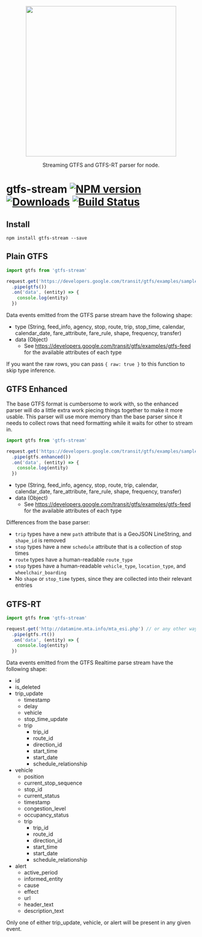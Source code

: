<p align='center'>
  <img src='https://user-images.githubusercontent.com/425716/44544295-c94d3c00-a6df-11e8-9de1-8166795fda27.png' width='400'/>
  <p align='center'>Streaming GTFS and GTFS-RT parser for node.</p>
</p>

# gtfs-stream [![NPM version][npm-image]][npm-url] [![Downloads][downloads-image]][npm-url] [![Build Status][travis-image]][travis-url]


## Install

```
npm install gtfs-stream --save
```

## Plain GTFS

```js
import gtfs from 'gtfs-stream'

request.get('https://developers.google.com/transit/gtfs/examples/sample-feed.zip') // or any other way of getting the data stream
  .pipe(gtfs())
  .on('data', (entity) => {
    console.log(entity)
  })
```

Data events emitted from the GTFS parse stream have the following shape:

- type (String, feed_info, agency, stop, route, trip, stop_time, calendar, calendar_date, fare_attribute, fare_rule, shape, frequency, transfer)
- data (Object)
  - See https://developers.google.com/transit/gtfs/examples/gtfs-feed for the available attributes of each type

If you want the raw rows, you can pass `{ raw: true }` to this function to skip type inference.

## GTFS Enhanced

The base GTFS format is cumbersome to work with, so the enhanced parser will do a little extra work piecing things together to make it more usable. This parser will use more memory than the base parser since it needs to collect rows that need formatting while it waits for other to stream in.

```js
import gtfs from 'gtfs-stream'

request.get('https://developers.google.com/transit/gtfs/examples/sample-feed.zip') // or any other way of getting the data stream
  .pipe(gtfs.enhanced())
  .on('data', (entity) => {
    console.log(entity)
  })
```

- type (String, feed_info, agency, stop, route, trip, calendar, calendar_date, fare_attribute, fare_rule, shape, frequency, transfer)
- data (Object)
  - See https://developers.google.com/transit/gtfs/examples/gtfs-feed for the available attributes of each type

Differences from the base parser:
- `trip` types have a new `path` attribute that is a GeoJSON LineString, and `shape_id` is removed
- `stop` types have a new `schedule` attribute that is a collection of stop times
- `route` types have a human-readable `route_type`
- `stop` types have a human-readable `vehicle_type`, `location_type`, and `wheelchair_boarding`
- No `shape` or `stop_time` types, since they are collected into their relevant entries

## GTFS-RT

```js
import gtfs from 'gtfs-stream'

request.get('http://datamine.mta.info/mta_esi.php') // or any other way of getting the data stream
  .pipe(gtfs.rt())
  .on('data', (entity) => {
    console.log(entity)
  })
```

Data events emitted from the GTFS Realtime parse stream have the following shape:

- id
- is_deleted
- trip_update
  - timestamp
  - delay
  - vehicle
  - stop_time_update
  - trip
    - trip_id
    - route_id
    - direction_id
    - start_time
    - start_date
    - schedule_relationship
- vehicle
  - position
  - current_stop_sequence
  - stop_id
  - current_status
  - timestamp
  - congestion_level
  - occupancy_status
  - trip
    - trip_id
    - route_id
    - direction_id
    - start_time
    - start_date
    - schedule_relationship
- alert
  - active_period
  - informed_entity
  - cause
  - effect
  - url
  - header_text
  - description_text

Only one of either trip_update, vehicle, or alert will be present in any given event.


[downloads-image]: http://img.shields.io/npm/dm/gtfs-stream.svg
[npm-url]: https://npmjs.org/package/gtfs-stream
[npm-image]: http://img.shields.io/npm/v/gtfs-stream.svg

[travis-url]: https://travis-ci.org/staeco/gtfs-stream
[travis-image]: https://travis-ci.org/staeco/gtfs-stream.png?branch=master
